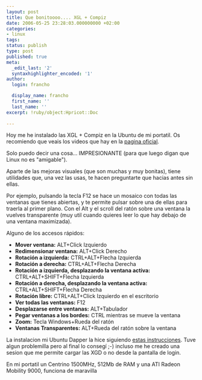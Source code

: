 ```yaml
---
layout: post
title: Que bonitoooo.... XGL + Compiz
date: 2006-05-25 23:28:03.000000000 +02:00
categories:
- linux
tags:
status: publish
type: post
published: true
meta:
  _edit_last: '2'
  syntaxhighlighter_encoded: '1'
author:
  login: francho

  display_name: francho
  first_name: ''
  last_name: ''
excerpt: !ruby/object:Hpricot::Doc
  
---
```

Hoy me he instalado las XGL + Compiz en la Ubuntu de mi portatil. Os recomiendo que veais los videos que hay en la [pagina oficial](http://www.novell.com/linux/xglrelease/ "XGL").

Solo puedo decir una cosa... IMPRESIONANTE (para que luego digan que Linux no es "amigable").

Aparte de las mejoras visuales (que son muchas y muy bonitas), tiene utilidades que, una vez las usas, te hacen preguntarte que hacias antes sin ellas.

Por ejemplo, pulsando la tecla F12 se hace un mosaico con todas las ventanas que tienes abiertas, y te permite pulsar sobre una de ellas para traerla al primer plano. Con el Alt y el scroll del ratón sobre una ventana la vuelves transparente (muy util cuando quieres leer lo que hay debajo de una ventana maximizada).

Alguno de los accesos rápidos:

*   **Mover ventana:** ALT+Click Izquierdo
*   **Redimensionar ventana:** ALT+Click Derecho
*   **Rotación a izquierda:** CTRL+ALT+Flecha Izquierda
*   **Rotación a derecha:** CTRL+ALT+Flecha Derecha
*   **Rotación a izquierda, desplazando la ventana activa:** CTRL+ALT+SHIFT+Flecha Izquierda
*   **Rotación a derecha, desplazando la ventana activa:** CTRL+ALT+SHIFT+Flecha Derecha
*   **Rotación libre:** CTRL+ALT+Click Izquierdo en el escritorio
*   **Ver todas las ventanas:** F12
*   **Desplazarse entre ventanas:** ALT+Tabulador
*   **Pegar ventanas a los bordes:** CTRL mientras se mueve la ventana
*   **Zoom:** Tecla Windows+Rueda del ratón
*   **Ventanas Transparentes:** ALT+Rueda del ratón sobre la ventana

La instalacion mi Ubuntu Dapper la hice siguiendo [estas instrucciones](http://www.ubuntuforums.org/showthread.php?t=127090 "Foro Ubuntu"). Tuve algun problemilla pero al final lo consegí ;-) incluso me he creado una sesion que me permite cargar las XGD o no desde la pantalla de login.

En mi portatil un Centrino 1500MHz, 512Mb de RAM y una ATI Radeon Mobility 9000, funciona de maravilla
